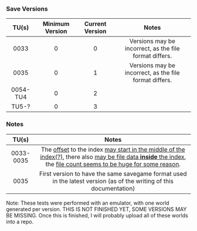 ### Save Versions
| TU(s) | Minimum Version | Current Version | Notes
| :-:|:-:|:-:|:-:|
| 0033 | 0 | 0 | Versions may be incorrect, as the file format differs.|
| 0035 | 0 | 1 | Versions may be incorrect, as the file format differs. |
| 0054-TU4 | 0 | 2 | | 
| TU5-? | 0 | 3 | | 

### Notes
| TU(s) | Notes |
| :-:|:-:|
| 0033-0035 | The [offset](https://github.com/Team-Lodestone/Documentation/assets/60078656/ff3b60bf-bf5e-45e4-80bc-eacd8e5bb09f) to the index [may start in the middle of the index(?)](https://github.com/Team-Lodestone/Documentation/assets/60078656/277ab882-7aa9-4e42-b60b-e7b2b9d90756), there also [may be file data **inside** the index](https://github.com/Team-Lodestone/Documentation/assets/60078656/3384de41-9fb1-4f6d-a5b0-97258623912c), the [file count seems to be huge for some reason](https://github.com/Team-Lodestone/Documentation/assets/60078656/c41e79f7-2b29-4480-9058-bc0d15586ccb). |
| 0035 | First version to have the same savegame format used in the latest version (as of the writing of this documentation) |

Note: These tests were performed with an emulator, with one world generated per version.
THIS IS NOT FINISHED YET, SOME VERSIONS MAY BE MISSING.
Once this is finished, I will probably upload all of these worlds into a repo.

